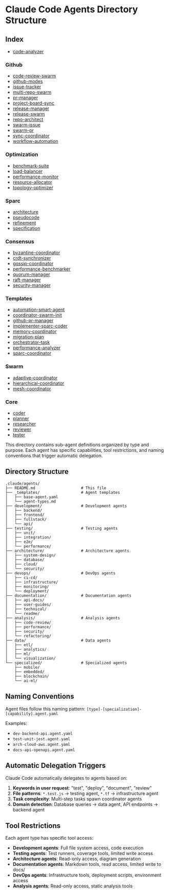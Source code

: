 # Claude Code Agents Directory Structure

## Index

- [code-analyzer](analysis/code-analyzer.md)

### Github
- [code-review-swarm](github/code-review-swarm.md)
- [github-modes](github/github-modes.md)
- [issue-tracker](github/issue-tracker.md)
- [multi-repo-swarm](github/multi-repo-swarm.md)
- [pr-manager](github/pr-manager.md)
- [project-board-sync](github/project-board-sync.md)
- [release-manager](github/release-manager.md)
- [release-swarm](github/release-swarm.md)
- [repo-architect](github/repo-architect.md)
- [swarm-issue](github/swarm-issue.md)
- [swarm-pr](github/swarm-pr.md)
- [sync-coordinator](github/sync-coordinator.md)
- [workflow-automation](github/workflow-automation.md)

### Optimization
- [benchmark-suite](optimization/benchmark-suite.md)
- [load-balancer](optimization/load-balancer.md)
- [performance-monitor](optimization/performance-monitor.md)
- [resource-allocator](optimization/resource-allocator.md)
- [topology-optimizer](optimization/topology-optimizer.md)

### Sparc
- [architecture](sparc/architecture.md)
- [pseudocode](sparc/pseudocode.md)
- [refinement](sparc/refinement.md)
- [specification](sparc/specification.md)

### Consensus
- [byzantine-coordinator](consensus/byzantine-coordinator.md)
- [crdt-synchronizer](consensus/crdt-synchronizer.md)
- [gossip-coordinator](consensus/gossip-coordinator.md)
- [performance-benchmarker](consensus/performance-benchmarker.md)
- [quorum-manager](consensus/quorum-manager.md)
- [raft-manager](consensus/raft-manager.md)
- [security-manager](consensus/security-manager.md)

### Templates
- [automation-smart-agent](templates/automation-smart-agent.md)
- [coordinator-swarm-init](templates/coordinator-swarm-init.md)
- [github-pr-manager](templates/github-pr-manager.md)
- [implementer-sparc-coder](templates/implementer-sparc-coder.md)
- [memory-coordinator](templates/memory-coordinator.md)
- [migration-plan](templates/migration-plan.md)
- [orchestrator-task](templates/orchestrator-task.md)
- [performance-analyzer](templates/performance-analyzer.md)
- [sparc-coordinator](templates/sparc-coordinator.md)

### Swarm
- [adaptive-coordinator](swarm/adaptive-coordinator.md)
- [hierarchical-coordinator](swarm/hierarchical-coordinator.md)
- [mesh-coordinator](swarm/mesh-coordinator.md)

### Core
- [coder](core/coder.md)
- [planner](core/planner.md)
- [researcher](core/researcher.md)
- [reviewer](core/reviewer.md)
- [tester](core/tester.md)

This directory contains sub-agent definitions organized by type and purpose. Each agent has specific capabilities, tool restrictions, and naming conventions that trigger automatic delegation.

## Directory Structure

```
.claude/agents/
├── README.md                    # This file
├── _templates/                  # Agent templates
│   ├── base-agent.yaml
│   └── agent-types.md
├── development/                 # Development agents
│   ├── backend/
│   ├── frontend/
│   ├── fullstack/
│   └── api/
├── testing/                     # Testing agents
│   ├── unit/
│   ├── integration/
│   ├── e2e/
│   └── performance/
├── architecture/                # Architecture agents
│   ├── system-design/
│   ├── database/
│   ├── cloud/
│   └── security/
├── devops/                      # DevOps agents
│   ├── ci-cd/
│   ├── infrastructure/
│   ├── monitoring/
│   └── deployment/
├── documentation/               # Documentation agents
│   ├── api-docs/
│   ├── user-guides/
│   ├── technical/
│   └── readme/
├── analysis/                    # Analysis agents
│   ├── code-review/
│   ├── performance/
│   ├── security/
│   └── refactoring/
├── data/                        # Data agents
│   ├── etl/
│   ├── analytics/
│   ├── ml/
│   └── visualization/
└── specialized/                 # Specialized agents
    ├── mobile/
    ├── embedded/
    ├── blockchain/
    └── ai-ml/
```

## Naming Conventions

Agent files follow this naming pattern:
`[type]-[specialization]-[capability].agent.yaml`

Examples:
- `dev-backend-api.agent.yaml`
- `test-unit-jest.agent.yaml`
- `arch-cloud-aws.agent.yaml`
- `docs-api-openapi.agent.yaml`

## Automatic Delegation Triggers

Claude Code automatically delegates to agents based on:
1. **Keywords in user request**: "test", "deploy", "document", "review"
2. **File patterns**: `*.test.js` → testing agent, `*.tf` → infrastructure agent
3. **Task complexity**: Multi-step tasks spawn coordinator agents
4. **Domain detection**: Database queries → data agent, API endpoints → backend agent

## Tool Restrictions

Each agent type has specific tool access:
- **Development agents**: Full file system access, code execution
- **Testing agents**: Test runners, coverage tools, limited write access
- **Architecture agents**: Read-only access, diagram generation
- **Documentation agents**: Markdown tools, read access, limited write to docs/
- **DevOps agents**: Infrastructure tools, deployment scripts, environment access
- **Analysis agents**: Read-only access, static analysis tools